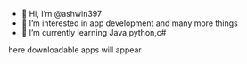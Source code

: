 - 👋 Hi, I’m @ashwin397
- 👀 I’m interested in app development and many more things
- 🌱 I’m currently learning Java,python,c#

here downloadable apps will appear
